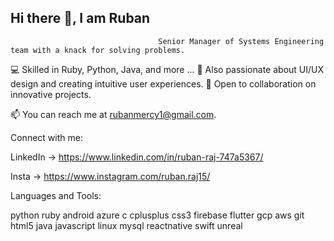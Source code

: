 ## Hi there 👋, I am Ruban

                                     Senior Manager of Systems Engineering team with a knack for solving problems.

💻 Skilled in Ruby, Python, Java, and more ... 
🎨 Also passionate about UI/UX design and creating intuitive user experiences.
🤝 Open to collaboration on innovative projects.

📫 You can reach me at rubanmercy1@gmail.com. 

Connect with me:

LinkedIn -> https://www.linkedin.com/in/ruban-raj-747a5367/ 

Insta -> https://www.instagram.com/ruban.raj15/


Languages and Tools:

python ruby android azure c cplusplus css3 firebase flutter gcp aws git html5 java javascript linux mysql reactnative swift unreal


<!--
**Ruban-Raj/Ruban-Raj** is a ✨ _special_ ✨ repository because its `README.md` (this file) appears on your GitHub profile.

Here are some ideas to get you started:

- 🔭 I’m currently working on ...
- 🌱 I’m currently learning ...
- 👯 I’m looking to collaborate on ...
- 🤔 I’m looking for help with ...
- 💬 Ask me about ...
- 📫 How to reach me: ...
- 😄 Pronouns: ...
- ⚡ Fun fact: ...
-->
